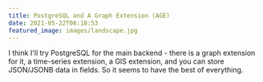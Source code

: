 ```yaml
---
title: PostgreSQL and A Graph Extension (AGE)
date: 2021-05-22T06:18:53
featured_image: images/landscape.jpg
---
```


I think I'll try PostgreSQL for the main backend - there is a graph extension for it, a time-series extension, a GIS extension, and you can store JSON/JSONB data in fields. So it seems to have the best of everything.
